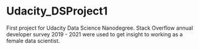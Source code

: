 # Udacity_DSProject1
First project for Udacity Data Science Nanodegree. Stack Overflow annual developer survey 2019 - 2021 were used to get insight to working as a female data scientist.

